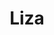 ---
pid: PT28
title: Liza
location_transcription: SHeLL
zipcode: 
outside_phl: 
neighborhood: 
age: '6'
age_range: 6-13
instagram: 
image_file_name: PT_28.jpg
proposal_transcription: "[A mermaid coming out of water]"
topic: Unknown
topic_summary: '0'
type: Other No Form
keywords_other: mermaid
credit: Emelia Rae Farley
image_labels: 
twitter: 
facebook: 
permalink: "/monuments/pt28/"
layout: item-page
---